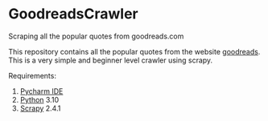 # GoodreadsCrawler
Scraping all the popular quotes from goodreads.com

This repository contains all the popular quotes from the website [goodreads](https://www.goodreads.com/quotes/).
This is a very simple and beginner level crawler using scrapy.

Requirements:
1. [Pycharm IDE](https://www.jetbrains.com/pycharm/)
2. [Python](https://www.python.org/) 3.10
3. [Scrapy](https://scrapy.org/) 2.4.1
